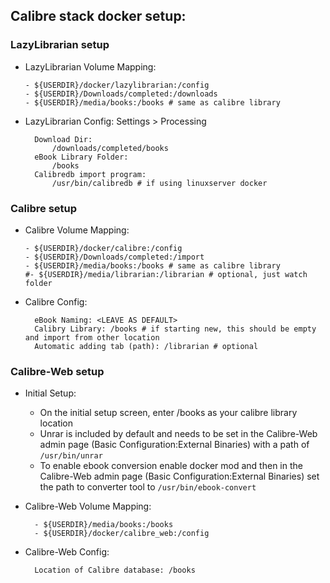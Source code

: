 ## Calibre stack docker setup:

### LazyLibrarian setup

- LazyLibrarian Volume Mapping:
  ```
  - ${USERDIR}/docker/lazylibrarian:/config
  - ${USERDIR}/Downloads/completed:/downloads
  - ${USERDIR}/media/books:/books # same as calibre library
  ```
  
- LazyLibrarian Config: Settings > Processing
  ```
	Download Dir: 
		/downloads/completed/books
	eBook Library Folder: 
		/books
	Calibredb import program: 
		/usr/bin/calibredb # if using linuxserver docker
  ```

### Calibre setup

- Calibre Volume Mapping:
  ```
  - ${USERDIR}/docker/calibre:/config
  - ${USERDIR}/Downloads/completed:/import
  - ${USERDIR}/media/books:/books # same as calibre library
  #- ${USERDIR}/media/librarian:/librarian # optional, just watch folder
  ```
  
- Calibre Config:
  ```
	eBook Naming: <LEAVE AS DEFAULT>
	Calibry Library: /books # if starting new, this should be empty and import from other location
	Automatic adding tab (path): /librarian # optional
  ```

### Calibre-Web setup

- Initial Setup:
    * On the initial setup screen, enter /books as your calibre library location
    * Unrar is included by default and needs to be set in the Calibre-Web admin page (Basic Configuration:External Binaries) with a path of `/usr/bin/unrar`
    * To enable ebook conversion enable docker mod and then in the Calibre-Web admin page (Basic Configuration:External Binaries) set the path to converter tool to `/usr/bin/ebook-convert`

- Calibre-Web Volume Mapping:
  ```
	- ${USERDIR}/media/books:/books
	- ${USERDIR}/docker/calibre_web:/config
  ```
- Calibre-Web Config:
  ```
	Location of Calibre database: /books
  ```
